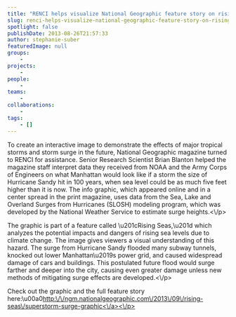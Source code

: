 ```yaml
---
title: "RENCI helps visualize National Geographic feature story on rising seas"
slug: renci-helps-visualize-national-geographic-feature-story-on-rising-seas
spotlight: false
publishDate: 2013-08-26T21:57:33
author: stephanie-suber
featuredImage: null
groups:
    - 
projects:
    - 
people:
    - 
teams: 
    - 
collaborations:
    - 
tags:
    - []
---
```

<p>To create an interactive image to demonstrate the effects of major tropical storms and storm surge in the future, National Geographic magazine turned to RENCI for assistance. Senior Research Scientist Brian Blanton helped the magazine staff interpret data they received from NOAA and the Army Corps of Engineers on what Manhattan would look like if a storm the size of Hurricane Sandy hit in 100 years, when sea level could be as much five feet higher than it is now. The info graphic, which appeared online and in a center spread in the print magazine, uses data from the Sea, Lake and Overland Surges from Hurricanes (SLOSH) modeling program, which was developed by the National Weather Service to estimate surge heights.<\/p>
<p>The graphic is part of a feature called \u201cRising Seas,\u201d which analyzes the potential impacts and dangers of rising sea levels due to climate change. The image gives viewers a visual understanding of this hazard. The surge from Hurricane Sandy flooded many subway tunnels, knocked out lower Manhattan\u2019s power grid, and caused widespread damage of cars and buildings. This postulated future flood would surge farther and deeper into the city, causing even greater damage unless new methods of mitigating surge effects are developed.<\/p>
<p>Check out the graphic and the full feature story here:\u00a0<a href="https:\/\/webmail.renci.org\/OWA\/redir.aspx?C=06e4ca00a0ad4e7fbb47eaabf9899630&amp;URL=http%3a%2f%2fngm.nationalgeographic.com%2f2013%2f09%2frising-seas%2fsuperstorm-surge-graphic" target="_blank">http:\/\/ngm.nationalgeographic.com\/2013\/09\/rising-seas\/superstorm-surge-graphic<\/a><\/p>
<!-- AddThis Advanced Settings generic via filter on the_content --><!-- AddThis Share Buttons generic via filter on the_content -->
